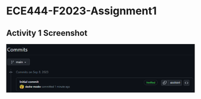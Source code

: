 # ECE444-F2023-Assignment1
## Activity 1 Screenshot
![first screenshot](/Screenshots/First_Commit.png)
